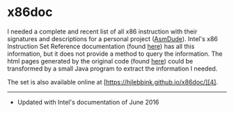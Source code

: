 x86doc
======

I needed a complete and recent list of all x86 instruction with their signatures and descriptions for a personal project ([AsmDude][1]). Intel's x86 Instruction Set Reference documentation (found [here][2]) has all this information, but it does not provide a method to query the information. The html pages generated by the original code (found [here][3]) could be transformed by a small Java program to extract the information I needed.

The set is also available online at [https://hjlebbink.github.io/x86doc/][4].

---
* Updated with Intel's documentation of June 2016

  [1]: https://github.com/HJLebbink/asm-dude
  [2]: http://www.intel.com/content/dam/www/public/us/en/documents/manuals/64-ia-32-architectures-software-developer-instruction-set-reference-manual-325383.pdf
  [3]: https://github.com/zneak/x86doc
  [4]: https://hjlebbink.github.io/x86doc/
